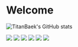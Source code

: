 ### <h1>Welcome</h1>

<!--
**TitanBaek/TitanBaek** is a ✨ _special_ ✨ repository because its `README.md` (this file) appears on your GitHub profile.

Here are some ideas to get you started:

- 🔭 I’m currently working on ...
- 🌱 I’m currently learning ...
- 👯 I’m looking to collaborate on ...
- 🤔 I’m looking for help with ...
- 💬 Ask me about ...
- 📫 How to reach me: ...
- 😄 Pronouns: ...
- ⚡ Fun fact: ...
-->
![TitanBaek's GitHub stats](https://github-readme-stats.vercel.app/api?username=titanbaek&show_icons=true&theme=great-gatsby)

<img src="https://img.shields.io/badge/phpstorm-3DDC84?style=flat-square&logo=phpstorm&logoColor=white"/>
<img src="https://img.shields.io/badge/codeigniter-EF4223?style=flat-square&logo=codeigniter&logoColor=white"/>
<img src="https://img.shields.io/badge/codereview-485A62?style=flat-square&logo=codereview&logoColor=white"/>
<img src="https://img.shields.io/badge/adobeaudition-9999FF?style=flat-square&logo=adobeaudition&logoColor=white"/>
<img src="https://img.shields.io/badge/adobephotoshop-31A8FF?style=flat-square&logo=adobephotoshop&logoColor=white"/>
<img src="https://img.shields.io/badge/adobeaftereffects-9999FF?style=flat-square&logo=adobe after effects&logoColor=white"/>

